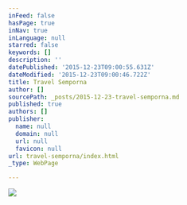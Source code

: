 ```yaml
---
inFeed: false
hasPage: true
inNav: true
inLanguage: null
starred: false
keywords: []
description: ''
datePublished: '2015-12-23T09:00:55.631Z'
dateModified: '2015-12-23T09:00:46.722Z'
title: Travel Semporna
author: []
sourcePath: _posts/2015-12-23-travel-semporna.md
published: true
authors: []
publisher:
  name: null
  domain: null
  url: null
  favicon: null
url: travel-semporna/index.html
_type: WebPage

---
```

![](https://the-grid-user-content.s3-us-west-2.amazonaws.com/35fdb50a-647d-4f3a-b9b1-fbbf5104650a.jpg)